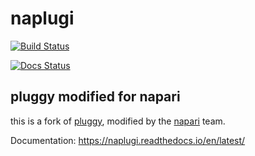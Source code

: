# naplugi

[![Build Status](https://travis-ci.com/tlambert-forks/naplugi.svg?branch=master)](https://travis-ci.com/tlambert-forks/naplugi)

[![Docs Status](https://readthedocs.org/projects/naplugi/badge/?version=latest)](https://readthedocs.org/projects/naplugi/)


## pluggy modified for napari

this is a fork of [pluggy](https://github.com/pytest-dev/pluggy),
modified by the [napari](https://github.com/napari/napari) team.

Documentation: https://naplugi.readthedocs.io/en/latest/
